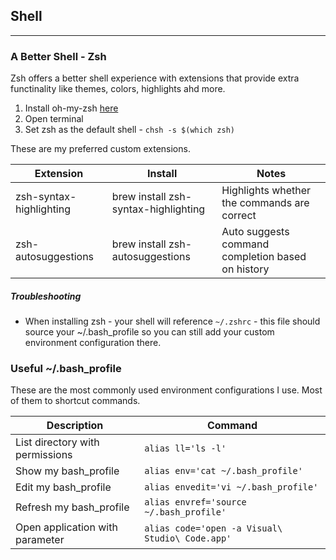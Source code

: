 ## Shell
---

### A Better Shell - Zsh

Zsh offers a better shell experience with extensions that provide extra functinality like themes, colors, highlights ahd more. 

1. Install oh-my-zsh [here](https://ohmyz.sh/)
1. Open terminal
1. Set zsh as the default shell - `chsh -s $(which zsh)`

These are my preferred custom extensions.

| Extension | Install | Notes |
| -- | -- | -- |
| zsh-syntax-highlighting | brew install zsh-syntax-highlighting | Highlights whether the commands are correct |
| zsh-autosuggestions | brew install zsh-autosuggestions | Auto suggests command completion based on history |

##### Troubleshooting

- When installing zsh - your shell will reference `~/.zshrc` - this file should source your ~/.bash_profile so you can still add your custom environment configuration there.

### Useful ~/.bash_profile

These are the most commonly used environment configurations I use. Most of them to shortcut commands.

| Description | Command |
| -- | -- |
| List directory with permissions | `alias ll='ls -l'` |
| Show my bash_profile | `alias env='cat ~/.bash_profile'` |
| Edit my bash_profile | `alias envedit='vi ~/.bash_profile'` |
| Refresh my bash_profile | `alias envref='source ~/.bash_profile'` |
| Open application with parameter | `alias code='open -a Visual\ Studio\ Code.app'` |
